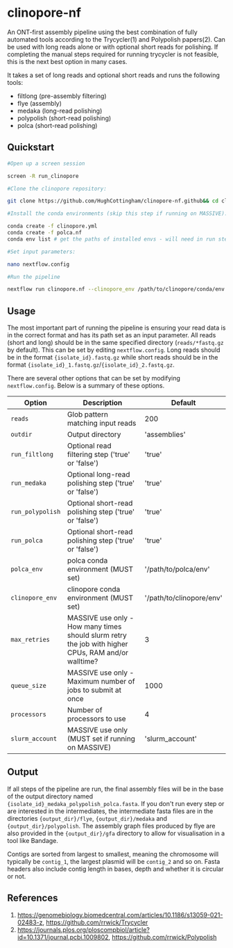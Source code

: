 # clinopore-nf

An ONT-first assembly pipeline using the best combination of fully automated tools according to the Trycycler(1) and Polypolish papers(2). Can be used with long reads alone or with optional short reads for polishing. If completing the manual steps required for running trycycler is not feasible, this is the next best option in many cases. 

It takes a set of long reads and optional short reads and runs the following tools:

- filtlong (pre-assembly filtering)
- flye (assembly)
- medaka (long-read polishing)
- polypolish (short-read polishing)
- polca (short-read polishing)

## Quickstart

```bash
#Open up a screen session

screen -R run_clinopore

#Clone the clinopore repository:

git clone https://github.com/HughCottingham/clinopore-nf.github&& cd clinopore-nf

#Install the conda environments (skip this step if running on MASSIVE):

conda create -f clinopore.yml
conda create -f polca.nf
conda env list # get the paths of installed envs - will need in run step

#Set input parameters:

nano nextflow.config

#Run the pipeline

nextflow run clinopore.nf --clinopore_env /path/to/clinopore/conda/env --polca_env /path/to/polca/conda/env
```

## Usage

The most important part of running the pipeline is ensuring your read data is in the correct format and has its path set as an input parameter. All reads (short and long) should be in the same specified directory (`reads/*fastq.gz` by default). This can be set by editing `nextflow.config`. Long reads should be in the format `{isolate_id}.fastq.gz` while short reads should be in the format `{isolate_id}_1.fastq.gz`/`{isolate_id}_2.fastq.gz`.

There are several other options that can be set by modifying `nextflow.config`. Below is a summary of these options.

| Option                            | Description                                                       | Default           |
| ----                              | ----                                                              | ----              |
| `reads`                | Glob pattern matching input reads               | 200               | 'reads/*fastq.gz'
| `outdir`                        | Output directory                                                   | 'assemblies'   |
| `run_filtlong`                   | Optional read filtering step ('true' or 'false')     | 'true'                 |
| `run_medaka`               | Optional long-read polishing step ('true' or 'false')     | 'true'                |
| `run_polypolish`               | Optional short-read polishing step ('true' or 'false')     | 'true'                |
| `run_polca`              |Optional short-read polishing step ('true' or 'false')     | 'true'               |
| `polca_env`                    | polca conda environment (MUST set)     | '/path/to/polca/env'                | 
| `clinopore_env`           | clinopore conda environment (MUST set)     | '/path/to/clinopore/env'                 |
| `max_retries`              | MASSIVE use only - How many times should slurm retry the job with higher CPUs, RAM and/or walltime?   | 3                |
| `queue_size`                    | MASSIVE use only - Maximum number of jobs to submit at once                         | 1000                 |
| `processors`           | Number of processors to use      | 4                |
| `slurm_account`              | MASSIVE use only (MUST set if running on MASSIVE)   | 'slurm_account'                |

## Output

If all steps of the pipeline are run, the final assembly files will be in the base of the output directory named `{isolate_id}_medaka_polypolish_polca.fasta`. If you don't run every step or are interested in the intermediates, the intermediate fasta files are in the directories `{output_dir}/flye`, `{output_dir}/medaka` and `{output_dir}/polypolish`. The assembly graph files produced by flye are also provided in the `{output_dir}/gfa` directory to allow for visualisation in a tool like Bandage. 

Contigs are sorted from largest to smallest, meaning the chromosome will typically be `contig_1`, the largest plasmid will be `contig_2` and so on. Fasta headers also include contig length in bases, depth and whether it is circular or not. 

## References

1. https://genomebiology.biomedcentral.com/articles/10.1186/s13059-021-02483-z, https://github.com/rrwick/Trycycler
2. https://journals.plos.org/ploscompbiol/article?id=10.1371/journal.pcbi.1009802, https://github.com/rrwick/Polypolish


